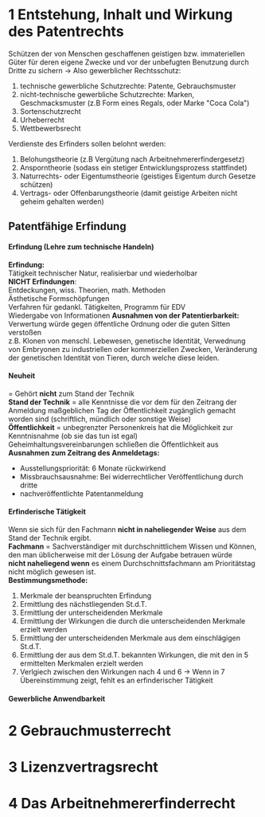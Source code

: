1 Entstehung, Inhalt und Wirkung des Patentrechts
==========================================================
Schützen der von Menschen geschaffenen geistigen bzw. immateriellen Güter für deren eigene Zwecke und vor der unbefugten Benutzung durch Dritte zu sichern
-> Also gewerblicher Rechtsschutz:
  1. technische gewerbliche Schutzrechte: Patente, Gebrauchsmuster
  2. nicht-technische gewerbliche Schutzrechte: Marken, Geschmacksmuster (z.B Form eines Regals, oder Marke "Coca Cola")
  3. Sortenschutzrecht
  4. Urheberrecht
  5. Wettbewerbsrecht

Verdienste des Erfinders sollen belohnt werden:
  1. Belohungstheorie (z.B Vergütung nach Arbeitnehmererfindergesetz)
  2. Ansporntheorie (sodass ein stetiger Entwicklungsprozess stattfindet)
  3. Naturrechts- oder Eigentumstheorie (geistiges Eigentum durch Gesetze schützen)
  4. Vertrags- oder Offenbarungstheorie (damit geistige Arbeiten nicht geheim gehalten werden)

Patentfähige Erfindung
----------------------
#### Erfindung (Lehre zum technische Handeln)
**Erfindung:**  
Tätigkeit technischer Natur, realisierbar und wiederholbar  
**NICHT Erfindungen**:  
Entdeckungen, wiss. Theorien, math. Methoden  
Ästhetische Formschöpfungen  
Verfahren für gedankl. Tätigkeiten, Programm für EDV  
Wiedergabe von Informationen
**Ausnahmen von der Patentierbarkeit:**  
Verwertung würde gegen öffentliche Ordnung oder die guten Sitten verstoßen  
z.B. Klonen von menschl. Lebewesen, genetische Identität, Verwednung von Embryonen zu industriellen oder kommerziellen Zwecken, Veränderung der genetischen Identität von Tieren, durch welche diese leiden.
#### Neuheit
= Gehört **nicht** zum Stand der Technik  
**Stand der Technik** = alle Kenntnisse die vor dem für den Zeitrang der Anmeldung maßgeblichen Tag der Öffentlichkeit zugänglich gemacht worden sind (schriftlich, mündlich oder sonstige Weise)  
**Öffentlichkeit** = unbegrenzter Personenkreis hat die Möglichkeit zur Kenntnisnahme (ob sie das tun ist egal)  
Geheimhaltungsvereinbarungen schließen die Öffentlichkeit aus  
**Ausnahmen zum Zeitrang des Anmeldetags:**  
  * Ausstellungspriorität: 6 Monate rückwirkend
  * Missbrauchsausnahme: Bei widerrechtlicher Veröffentlichung durch dritte
  * nachveröffentlichte Patentanmeldung
#### Erfinderische Tätigkeit
Wenn sie sich für den Fachmann **nicht in naheliegender Weise** aus dem Stand der Technik ergibt.  
**Fachmann** = Sachverständiger mit durchschnittlichem Wissen und Können, den man üblicherweise mit der Lösung der Aufgabe betrauen würde  
**nicht naheliegend wenn** es einem Durchschnittsfachmann am Prioritätstag nicht möglich gewesen ist.  
**Bestimmungsmethode:**  
  1. Merkmale der beanspruchten Erfindung
  2. Ermittlung des nächstliegenden St.d.T.
  3. Ermittlung der unterscheidenden Merkmale
  4. Ermittlung der Wirkungen die durch die unterscheidenden Merkmale erzielt werden
  5. Ermittlung der unterscheidenden Merkmale aus dem einschlägigen St.d.T.
  6. Ermittlung der aus dem St.d.T. bekannten Wirkungen, die mit den in 5 ermittelten Merkmalen erzielt werden
  7. Verlgiech zwischen den Wirkungen nach 4 und 6
-> Wenn in 7 Übereinstimmung zeigt, fehlt es an erfinderischer Tätigkeit
#### Gewerbliche Anwendbarkeit

2 Gebrauchmusterrecht
===============================

3 Lizenzvertragsrecht
===============================

4 Das Arbeitnehmererfinderrecht
=========================================
